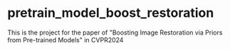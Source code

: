 # pretrain_model_boost_restoration
This is the project for the paper of "Boosting Image Restoration via Priors from Pre-trained Models" in CVPR2024
